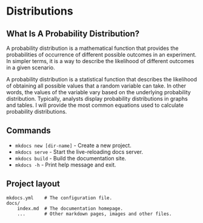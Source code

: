 # Distributions
## What Is A Probability Distribution?
A probability distribution is a mathematical function that provides the probabilities of occurrence of different possible outcomes in an experiment. In simpler terms, it is a way to describe the likelihood of different outcomes in a given scenario.

A probability distribution is a statistical function that describes the likelihood of obtaining all possible values that a random variable can take. In other words, the values of the variable vary based on the underlying probability distribution. Typically, analysts display probability distributions in graphs and tables. I will provide the most common equations used to calculate probability distributions.


## Commands

* `mkdocs new [dir-name]` - Create a new project.
* `mkdocs serve` - Start the live-reloading docs server.
* `mkdocs build` - Build the documentation site.
* `mkdocs -h` - Print help message and exit.

## Project layout

    mkdocs.yml    # The configuration file.
    docs/
        index.md  # The documentation homepage.
        ...       # Other markdown pages, images and other files.
